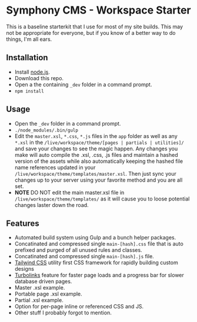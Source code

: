 # Symphony CMS - Workspace Starter
This is a baseline starterkit that I use for most of my site builds. This may not be appropriate for everyone, but if you know of a better way to do things, I'm all ears.

Installation
------------
* Install [node.js](https://nodejs.org).
* Download this repo.
* Open a the containing `_dev` folder in a command prompt.
* `npm install`

Usage
-----
* Open the `_dev` folder in a command prompt.
* `./node_modules/.bin/gulp`
* Edit the `master.xsl`, `*.css`, `*.js` files in the `app` folder as well as any `*.xsl` in the `/live/workspace/theme/[pages | partials | utilities]/` and save your changes to see the magic happen. Any changes you make will auto compile the .xsl, .css, .js files and maintain a hashed version of the assets while also automatically keeping the hashed file name references updated in your `/live/workspace/theme/templates/master.xsl`. Then just sync your changes up to your server using your favorite method and you are all set.
* **NOTE** DO NOT edit the main master.xsl file in `/live/workspace/theme/templates/` as it will cause you to loose potential changes laster down the road.

Features
--------
* Automated build system using Gulp and a bunch helper packages.
* Concatinated and compressed single `main-[hash].css` file that is auto prefixed and purged of all unused rules and classes.
* Concatinated and compressed single `main-[hash].js` file.
* [Tailwind CSS](https://tailwindcss.com/) utility first CSS framework for rapidly building custom designs
* [Turbolinks](https://github.com/turbolinks/turbolinks) feature for faster page loads and a progress bar for slower database driven pages.
* Master .xsl example.
* Portable page .xsl example.
* Partial .xsl example.
* Option for per-page inline or referenced CSS and JS.
* Other stuff I probably forgot to mention.